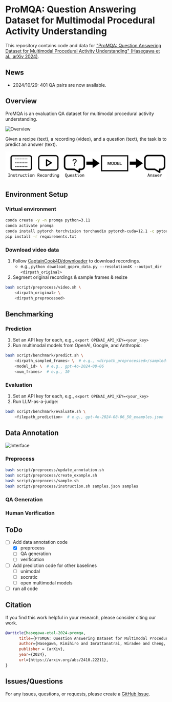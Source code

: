 # ProMQA: Question Answering Dataset for Multimodal Procedural Activity Understanding

This repository contains code and data for ["ProMQA: Question Answering Dataset for Multimodal Procedural Activity Understanding" (Hasegawa et al., arXiv 2024)](https://arxiv.org/abs/2410.22211). 

## News

* 2024/10/29: 401 QA pairs are now available.


## Overview

ProMQA is an evaluation QA dataset for multimodal procedural activity understanding.

![Overview](https://github.com/kimihiroh/promqa/blob/main/docs/overview.png)

Given a recipe (text), a recording (video), and a question (text), the task is to predict an answer (text).

![Formulation](https://github.com/kimihiroh/promqa/blob/main/docs/formulation.png)

## Environment Setup

### Virtual environment
```bash
conda create -y -n promqa python=3.11
conda activate promqa
conda install pytorch torchvision torchaudio pytorch-cuda=12.1 -c pytorch -c nvidia
pip install -r requirements.txt
```

### Download video data
1. Follow [CaptainCook4D/downloader](https://github.com/CaptainCook4D/downloader) to download recordings.
    * e.g., `python download_gopro_data.py --resolution4K --output_dir <dirpath_original>`
2. Segment original recordings & sample frames & resize
```bash
bash script/preprocess/video.sh \
    <dirpath_original> \
    <dirpath_preprocessed>
```

## Benchmarking

### Prediction 
1. Set an API key for each, e.g., `export OPENAI_API_KEY=<your_key>`
2. Run multimodal models from OpenAI, Google, and Anthropic:
```bash
bash script/benchmark/predict.sh \
    <dirpath_sampled_frames> \  # e.g., <dirpath_preprocessed>/sampled-frames/<resolution>/
    <model_id> \  # e.g., gpt-4o-2024-08-06
    <num_frames>  # e.g., 10
```

### Evaluation
1. Set an API key for each, e.g., `export OPENAI_API_KEY=<your_key>`
2. Run LLM-as-a-judge:
```bash
bash script/benchmark/evaluate.sh \
    <filepath_prediction>  # e.g., gpt-4o-2024-08-06_50_examples.json
```

## Data Annotation

![Interface](https://github.com/kimihiroh/promqa/blob/main/docs/interface.png)

### Preprocess
```bash
bash script/preprocess/update_annotation.sh
bash script/preprocess/create_example.sh
bash script/preprocess/sample.sh
bash script/preprocess/instruction.sh samples.json samples
```

### QA Generation

### Human Verification


## ToDo
* [ ] Add data annotation code
    * [x] preprocess
    * [ ] QA generation
    * [ ] verification
* [ ] Add prediction code for other baselines
    * [ ] unimodal
    * [ ] socratic
    * [ ] open multimodal models
* [ ] run all code

## Citation

If you find this work helpful in your research, please consider citing our work.
```bib
@article{hasegawa-etal-2024-promqa,
      title={ProMQA: Question Answering Dataset for Multimodal Procedural Activity Understanding},
      author={Hasegawa, Kimihiro and Imrattanatrai, Wiradee and Cheng, Zhi-Qi and Asada, Masaki and Holm, Susan and Wang, Yuran and Fukuda, Ken and Mitamura, Teruko},
      publisher = {arXiv},
      year={2024},
      url={https://arxiv.org/abs/2410.22211},
}
```

## Issues/Questions

For any issues, questions, or requests, please create a [GitHub Issue](https://github.com/kimihiroh/promqa/issues). 